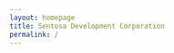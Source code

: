 ```yaml
---
layout: homepage
title: Sentosa Development Corporation
permalink: /
---
```

<!--Backup: ###### This website is in beta - your valuable [feedback](https://form.sg/#!/forms/govtech/5a9ce876b3a3b6006e6b8335){:target="_blank"} will help us in improving it.-->
<!-- Type your notification here - the notification bar will not appear if this is empty. For other changes, refer to _data/homepage.yml to edit the homepage -->
<!--Businesses can go to [covid.gobusiness.gov.sg](https://covid.gobusiness.gov.sg/){:target="_blanck"} for more information regarding the temporary suspension of activities.-->


